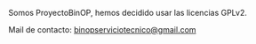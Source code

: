 Somos ProyectoBinOP, hemos decidido usar las licencias GPLv2.

Mail de contacto: binopserviciotecnico@gmail.com
